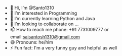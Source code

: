 - 👋 Hi, I’m @Santo1310
- 👀 I’m interested in Programming
- 🌱 I’m currently learning Python and Java
- 💞️ I’m looking to collaborate on ...
- 📫 How to reach me phone: +91 7731009777 or email:saisantosh1310@gmail.com
- 😄 Pronouns: he/him
- ⚡ Fun fact: I'm a very funny guy and helpful as well

<!---
Santo1310/Santo1310 is a ✨ special ✨ repository because its `README.md` (this file) appears on your GitHub profile.
You can click the Preview link to take a look at your changes.
--->
